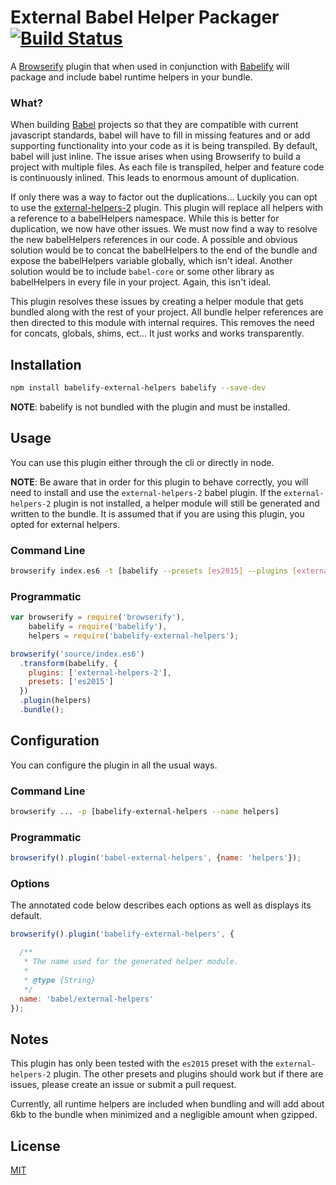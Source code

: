 # External Babel Helper Packager [![Build Status](https://travis-ci.org/rstone770/babelify-external-helpers.svg?branch=master)](https://travis-ci.org/rstone770/babelify-external-helpers)

A [Browserify](http://browserify.org/) plugin that when used in conjunction with [Babelify](https://github.com/babel/babelify) will package and include babel runtime helpers in your bundle.

### What?

When building [Babel](https://github.com/babel/babel) projects so that they are compatible with current javascript standards, babel will have to fill in missing features and or add supporting functionality into your code as it is being transpiled. By default, babel will just inline. The issue arises when using Browserify to build a project with multiple files. As each file is transpiled, helper and feature code is continuously inlined. This leads to enormous amount of duplication.

If only there was a way to factor out the duplications... Luckily you can opt to use the [external-helpers-2](https://github.com/babel/babel/tree/master/packages/babel-plugin-external-helpers) plugin. This plugin will replace all helpers with a reference to a babelHelpers namespace. While this is better for duplication, we now have other issues. We must now find a way to resolve the new babelHelpers references in our code. A possible and obvious solution would be to concat the babelHelpers to the end of the bundle and expose the babelHelpers variable globally, which isn't ideal. Another solution would be to include ```babel-core``` or some other library as babelHelpers in every file in your project. Again, this isn't ideal.

This plugin resolves these issues by creating a helper module that gets bundled along with the rest of your project. All bundle helper references are then directed to this module with internal requires. This removes the need for concats, globals, shims, ect... It just works and works transparently.

## Installation
```bash
npm install babelify-external-helpers babelify --save-dev
```

__NOTE__: babelify is not bundled with the plugin and must be installed.

## Usage
You can use this plugin either through the cli or directly in node.

__NOTE__: Be aware that in order for this plugin to behave correctly, you will need to install and use the ```external-helpers-2``` babel plugin. If the ```external-helpers-2``` plugin is not installed, a helper module will still be generated and written to the bundle. It is assumed that if you are using this plugin, you opted for external helpers.
### Command Line
```bash
browserify index.es6 -t [babelify --presets [es2015] --plugins [external-helpers-2] --sourceType module] -p [ babelify-external-helpers ]
```

### Programmatic
```javascript
var browserify = require('browserify'),
    babelify = require('babelify'),
    helpers = require('babelify-external-helpers');

browserify('source/index.es6')
  .transform(babelify, {
    plugins: ['external-helpers-2'],
    presets: ['es2015']
  })
  .plugin(helpers)
  .bundle();
```

## Configuration
You can configure the plugin in all the usual ways.

### Command Line
```bash
browserify ... -p [babelify-external-helpers --name helpers]
```

### Programmatic
```javascript
browserify().plugin('babel-external-helpers', {name: 'helpers'});
```

### Options
The annotated code below describes each options as well as displays its default.

```javascript
browserify().plugin('babelify-external-helpers', {

  /**
   * The name used for the generated helper module.
   *
   * @type {String}
   */
  name: 'babel/external-helpers'
});
```

## Notes
This plugin has only been tested with the ```es2015``` preset with  the ```external-helpers-2``` plugin. The other presets and plugins should work but if there are issues, please create an issue or submit a pull request.

Currently, all runtime helpers are included when bundling and will add about 6kb to the bundle when minimized and a negligible amount when gzipped.

## License
[MIT](LICENSE)
